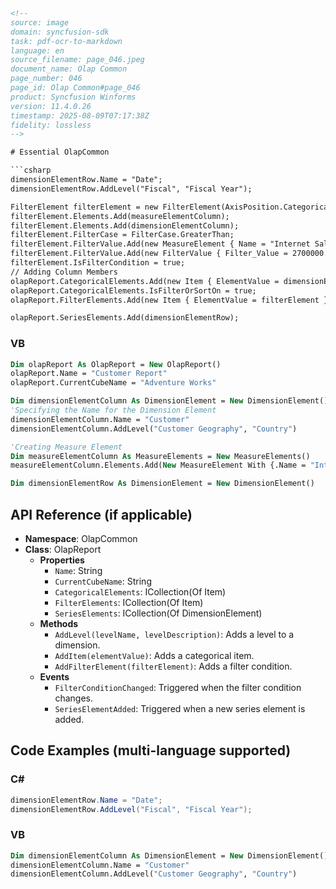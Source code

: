 ```html
<!--
source: image
domain: syncfusion-sdk
task: pdf-ocr-to-markdown
language: en
source_filename: page_046.jpeg
document_name: Olap Common
page_number: 046
page_id: Olap Common#page_046
product: Syncfusion Winforms
version: 11.4.0.26
timestamp: 2025-08-09T07:17:38Z
fidelity: lossless
-->

# Essential OlapCommon

```csharp
dimensionElementRow.Name = "Date";
dimensionElementRow.AddLevel("Fiscal", "Fiscal Year");

FilterElement filterElement = new FilterElement(AxisPosition.Categorical);
filterElement.Elements.Add(measureElementColumn);
filterElement.Elements.Add(dimensionElementColumn);
filterElement.FilterCase = FilterCase.GreaterThan;
filterElement.FilterValue.Add(new MeasureElement { Name = "Internet Sales Amount", Visible = true });
filterElement.FilterValue.Add(new FilterValue { Filter_Value = 2700000.00 });
filterElement.IsFilterCondition = true;
// Adding Column Members
olapReport.CategoricalElements.Add(new Item { ElementValue = dimensionElementColumn });
olapReport.CategoricalElements.IsFilterOrSortOn = true;
olapReport.FilterElements.Add(new Item { ElementValue = filterElement });

olapReport.SeriesElements.Add(dimensionElementRow);
```

### VB

```vb
Dim olapReport As OlapReport = New OlapReport()
olapReport.Name = "Customer Report"
olapReport.CurrentCubeName = "Adventure Works"

Dim dimensionElementColumn As DimensionElement = New DimensionElement()
'Specifying the Name for the Dimension Element
dimensionElementColumn.Name = "Customer"
dimensionElementColumn.AddLevel("Customer Geography", "Country")

'Creating Measure Element
Dim measureElementColumn As MeasureElements = New MeasureElements()
measureElementColumn.Elements.Add(New MeasureElement With {.Name = "Internet Sales Amount"})

Dim dimensionElementRow As DimensionElement = New DimensionElement()
```

## API Reference (if applicable)
- **Namespace**: OlapCommon
- **Class**: OlapReport
  - **Properties**
    - `Name`: String
    - `CurrentCubeName`: String
    - `CategoricalElements`: ICollection(Of Item)
    - `FilterElements`: ICollection(Of Item)
    - `SeriesElements`: ICollection(Of DimensionElement)
  - **Methods**
    - `AddLevel(levelName, levelDescription)`: Adds a level to a dimension.
    - `AddItem(elementValue)`: Adds a categorical item.
    - `AddFilterElement(filterElement)`: Adds a filter condition.
  - **Events**
    - `FilterConditionChanged`: Triggered when the filter condition changes.
    - `SeriesElementAdded`: Triggered when a new series element is added.

## Code Examples (multi-language supported)

### C#
```csharp
dimensionElementRow.Name = "Date";
dimensionElementRow.AddLevel("Fiscal", "Fiscal Year");
```

### VB
```vb
Dim dimensionElementColumn As DimensionElement = New DimensionElement()
dimensionElementColumn.Name = "Customer"
dimensionElementColumn.AddLevel("Customer Geography", "Country")
```

<!-- tags: [OlapCommon, OlapReport, DimensionElement, MeasureElements, FilterElements, C#, VB] keywords: [dimension, level, filter, measure, series, addition, categorical, elements, report] -->
```